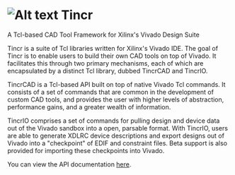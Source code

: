 # ![Alt text](http://byuccl.github.io/tincr/logo.png) Tincr
A Tcl-based CAD Tool Framework for Xilinx's Vivado Design Suite

Tincr is a suite of Tcl libraries written for Xilinx's Vivado IDE. The goal of Tincr is to enable users to build their own CAD tools on top of Vivado. It facilitates this through two primary mechanisms, each of which are encapsulated by a distinct Tcl library, dubbed TincrCAD and TincrIO.

TincrCAD is a Tcl-based API built on top of native Vivado Tcl commands. It consists of a set of commands that are common in the development of custom CAD tools, and provides the user with higher levels of abstraction, performance gains, and a greater wealth of information.

TincrIO comprises a set of commands for pulling design and device data out of the Vivado sandbox into a open, parsable format. With TincrIO, users are able to generate XDLRC device descriptions and export designs out of Vivado into a "checkpoint" of EDIF and constraint files. Beta support is also provided for importing these checkpoints into Vivado.

You can view the API documentation [here](http://byuccl.github.io/tincr/).
